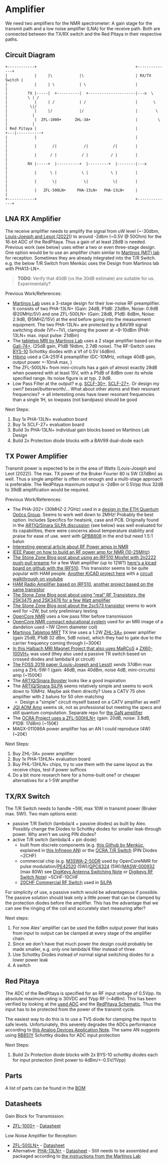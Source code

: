# Amplifier

We need two amplifiers for the NMR spectrometer: A gain stage for the transmit path and a low noise amplifier (LNA) for the receive path. Both are connected between the TX/RX switch and the Red Pitaya in their respective paths.

## Circuit Diagram
```text
+------------+                                            +--------------+
|            |     |\            |\                       | RX/TX Switch |
|            |     | \           | \                      |              |
|         TX |-----|  +----------|  +---------------------|---x  \       |         \ | /
|            |     | /           | /                      |       \      |          \|/
|            |     |/            |/                       |        \     |           |
|            |  ZFL-1000+      ZHL-3A+                    |         \    |           |
| Red Pitaya |                                            |          +---|-----------+
|            |                                            |              |
|            |       /|            /|           /|        |              |
|            |      / |           / |          / |        |              |
|         RX |-----+  |----------+  |---------+  |--------|---x          |
|            |      \ |           \ |          \ |        |              |
|            |       \|            \|           \|        |              |
|            |   ZFL-500LN+     PHA-13LN+   PHA-13LN+     |              |
+------------+                                            +--------------+
```

## LNA RX Amplifier
The receive amplifier needs to amplify the signal from uW level (~-30dbm, [Louis-Joesph and Lesot (2022)](../../literature/related_projects/foss_nmr_spectrometer_15MHz.pdf)) to around -2dbm (~0.5V @ 50Ohm) for the 16-bit ADC of the RedPitaya. Thus a gain of at least 28dB is needed. Previous work (see below) uses either a two or even three-stage design. One option would be to use an amplifier chain similar to [Martinos (MIT) lab](https://rflab.martinos.org/index.php?title=Main_Page) for reception. Sometimes they are already integrated into the T/R Switch. e.g. the below T/R Switch from Menküc uses the Design from Martinos lab with PHA13-LN+.
> **TODO**: Verify that 40dB (vs the 30dB estimate) are suitable for us. Experimentally?

Previous Work/References:
- [Martinos Lab](https://rflab.martinos.org/index.php?title=Low-noise_RF_Preamplifier) uses a 3-stage design for their low-noise RF preamplifier. It consists of two PHA-13LN+ (Gain: 24dB, P1dB: 23dBm, Noise: 0.9dB @20MHz/5V) and one ZFL-500LN+ (Gain: 28dB, P1dB: 8dBm, Noise: 2.9dB, @5MHZ/15V) at the end before going into the measurement equipment. The two PHA-13LN+ are protected by a BAV99 signal switching diode (Vf=~1V), clamping the power at ~9-10dBm (PHA-13LN+ max. input pulse: 21dBm)
- The [tabletop MRI by Martinos Lab](https://tabletop.martinos.org/index.php?title=Hardware:RF) uses a 2 stage amplifier based on the [Gali-74+](https://www.minicircuits.com/pdfs/GALI-74+.pdf). (25dB gain, P1dB 19dbm, 2.7dB noise). The RF-Switch uses [BYS-10](https://www.vishay.com/docs/86013/bys10.pdf) Schottky diodes with a Vf of 0.5V (4dBm).
- [Hibino](https://www.sciencedirect.com/science/article/pii/S1090780718301745#b0110) used a CA-251F4 preamplifier (DC-10MHz, voltage 40dB gain, output power +-10mA max, )
- The ZFL-500LN+ from mini-circuits has a gain of almost exactly 28dB when powered with at least 15V, with a P1dB of 8dBm over its whole specified range. Its noise figure is at typ. 2.9dB.
- Low Pass Filter at the output? e.g. [SCLF-30+](https://www.mouser.ch/datasheet/2/1030/SCLF_30_2b-1701154.pdf), [SCLF-27+](https://www.mouser.ch/datasheet/2/1030/SCLF_27_2b-1701261.pdf). Or design my own? bessel/butterworth/... What about other atoms and their resonant frequencies? -> all interesting ones have lower resonant frequencies than a single 1H, so lowpass (not bandpass) should be good

Next Steps:
1. Buy 1x PHA-13LN+ evaluation board
3. Buy 1x SCLF-27+ evaluation board
4. Build 3x PHA-13LN+ individual gain blocks based on Martinos Lab Design
5. Build 2x Protection diode blocks with a BAV99 dual-diode each

## TX Power Amplifier
Transmit power is expected to be in the area of Watts (Louis-Joseph and Leot (2022)). The max. TX power of the Bruker Fourier 80 is 5W (37dBm) as well. Thus a single amplifier is often not enough and a multi-stage approach is preferable. The RedPitaya maximum output is -2dBm or 0.5Vpp thus 32dB to 39dB amplification would be required.

Previous Work/References:
- The PHA-202+ (30MHZ-2.7GHz) used in a [design in the ETH Quantum Optics Group](https://www.changpuak.ch/electronics/PHA-202+Amplifier.php). Seems to work well down to 2MHz! Probably the best option. Includes Specifics for heatsink, case and PCB. Originally found in the [ARTIQ/Sinara SiLPA discussion](https://github.com/sinara-hw/SiLPA_HL/issues/1) (see below) was well evaluated for its capabilities, there were concerns about temperature stability and praise for ease of use. went with [QPB8808](https://www.qorvo.com/products/p/QPB8808) in the end but need 1.5:1 balun
- [Interesting general article about RF Power amps in NMR](http://www.cpcamps.com/introduction-to-nmr-mri-amplifiers.html)
- [IEEE Paper on how to build an RF power amp for NMR (10-25MHz)](https://ieeexplore.ieee.org/document/5163353)
- [The Stone Zone Blog post about using an IRF510 Mosfet with 2n2222 push-pull preamp](http://thestone.zone/radio/2020/12/13/multi-watt-amplifier.html) for a few Watt amplifier (up to 12W?) [here's a kicad board on github with the IRF510](https://github.com/paulh002/IRF510-rf-amplifier). This transistor seems to be quite popular with HAM people. [Another KiCAD project here](https://github.com/thaaraak/IRF510-Amplifier-v2) with a [circuit walkthrough on youtube](https://www.youtube.com/watch?v=D4UhOmum_oU)
- [HAM Radio Amplifier based on IRF510](https://github.com/kholia/HF-PA-v6), [another project based on the same transistor](https://github.com/paulh002/IRF510-rf-amplifier)
- [The Stone Zone Blog post about using "real" RF Transistors, the 2SK3475 and 2SK3476 for a few Watt amplifier](http://thestone.zone/radio/2021/06/05/power-amplifier.html)
- [The Stone Zone Blog post about the 2sc573 transistor](http://thestone.zone/radio/2022/12/20/2sc573-testing.html) seems to work well for ~2W, but only preliminary testing
- [OpenCore NMR](https://reader.elsevier.com/reader/sd/pii/S1090780708000670?token=C091614A806EFA2BEE0FBD33618073B2E48461C188AAA27B69640A102C862D004694C98189A10EBBDE6AD556E4D1E2EC&originRegion=eu-west-1&originCreation=20230510092722) uses a low pass filter before transmission
- [OpenCore NMR compact educational system](https://www.sciencedirect.com/science/article/pii/B9780080970721000078?via%3Dihub) used for an MRI image of a dandelion used ~1W (2mm diameter coil)
- [Martinos Tabletop MRT](https://tabletop.martinos.org/index.php?title=Hardware:RF) TX line uses a 1.2W [ZHL-3A+](https://www.minicircuits.com/pdfs/ZHL-3A.pdf) power amplifier (gain 25dB, P1dB 32 dBm, 5dB noise), which they had to gate due to the carrier frequency coming through (~300€)
- [In this Halbach MRI Magnet Project that also uses MaRCoS](https://pure.tudelft.nl/ws/portalfiles/portal/150811992/NMR_in_Biomedicine_2023_Obungoloch_On_site_construction_of_a_point_of_care_low_field_MRI_system_in_Africa.pdf) a [ZX60-100VH+](https://www.minicircuits.com/WebStore/dashboard.html?model=ZX60-100VH%2B) was used (they also used a passive TR switch based on crossed diodes and lambda/4 pi circuit)
- [The FOSS 2019 paper (Louis-Joseph and Lesot)](../../literature/related_projects/foss_nmr_spectrometer_15MHz.pdf) sends 37dBm max using a ZHL-5W-1 (gain: 46dB, max 40dBm, noise 4dB, mini-circuits) amp (~1500€)
- The [ARTIQ/Sinara Booster](https://github.com/sinara-hw/Booster/wiki) looks like a good inspiration
- The [ARTIQ/Sinara SiLPA](https://github.com/sinara-hw/SiLPA_HL/issues/1) seems relatively simple and seems to work down to 10MHz. Maybe ask them directly? Uses a CATV 75 ohm amplifier with 2 baluns for 50 ohm matching
  - Design a "simple" circuit myself based on a CATV amplifier as well?
- [JQI AOM Amp](https://github.com/JQIamo/aom-driver) seems ok, not as professional but meeting the specs and still quantum computation. Separate repo for [the GaN amplifier](https://github.com/JQIamo/GaN-Amplifier)
- The [OCRA Project uses a ZFL-500HLN+](https://www.minicircuits.com/pdfs/ZFL-500HLN.pdf) (gain: 20dB, noise: 3.8dB, P1DB: 17dBm) (~150€)
- MAGX-011086A power amplifier has an AN I could reproduce (4W) (~20€)

Next Steps:
1. Buy ZHL-3A+ power amplifier
2. Buy 1x PHA-13HLN+ evaluation board
3. Buy PHL-13HLN+ chips, try to use them with the same layout as the receive chips, test if power suffices
4. Do a bit more research here for a home-built one? or cheaper alternatives for a 1-5W amplifier

## TX/RX Switch
The T/R Switch needs to handle  ~5W, max 10W in transmit power (Bruker max. 5W!). Two main options exist:
- passive T/R Switch (lambda/4 + passive diodes) as built by Alex. Possibly change the Diodes to Schottky diodes for smaller leak-through power. Why aren't we using PIN diodes?
- active T/R switch (lambda/4 + pin diode)
  - built from discrete components (e.g. [this Github by Menküc](https://github.com/menkueclab/TR-Switch), explained in  [this Infineon AN](https://www.infineon.com/dgdl/Infineon-AN_1809_PL32_1810_172154_PIN%20diodes%20in%20RF%20sw%20applications-AN-v01_00-EN.pdf?fileId=5546d46265f064ff016643e2bc241042)) or the [OCRA T/R Switch](https://zeugmatographix.org/ocra/2021/09/30/transmit-receive-switch-for-the-ocra-tabletop-mri-system/) (PIN Diodes ~2CHF)
  - commercial chip (e.g. [M3SWA-2-50DR](https://www.minicircuits.com/pdfs/M3SWA-2-50DR.pdf) used by OpenCoreNMR for pulse modulation/[PE42520](https://www.psemi.com/pdf/datasheets/pe42520ds.pdf) (5W)/[QPC6324](https://www.mouser.ch/datasheet/2/412/QPC6324_Data_Sheet-1265756.pdf) (5W)/[MASW-000932](https://www.mouser.ch/datasheet/2/249/MASW_000932-838129.pdf) (max 80W) see [DigiKeys Antenna Switching Note](https://www.digikey.ch/en/articles/how-to-quickly-safely-switch-antenna-transducer-transmit-receive-modes) or [Digikeys RF Switch Note](https://www.digikey.de/de/articles/choosing-an-rf-switch)) ~5CHF-10CHF
  - [20CHF Commercial RF Switch](https://www.mikroe.com/rf-switch-click) used in [SiLPA](https://github.com/sinara-hw/SiLPA_HL/issues/1)
  
For simplicity of use, a passive switch would be advantageous if possible. The passive solution should leak only a little power that can be clamped by the protection diodes before the amplifier. This has the advantage that we can see the ringing of the coil and accurately start measuring after?

Next steps:
1. For now Alex' amplifier can be used the 6dBm output power that leaks from input to output can be clamped at every stage of the amplifier chain.
2. Since we don't have that much power the design could probably be made smaller, e.g. only one lambda/4 filter instead of three
3. Use Schottky Diodes instead of normal signal switching diodes for a lower power leak
4. A switch 


## Red Pitaya
The ADC of the RedPitaya is specified for an RF input voltage of 0.5Vpp. Its absolute maximum rating is 30VDC and 1Vpp RF (~4dBm). This has been verified by looking at the [used ADC](https://www.analog.com/media/en/technical-documentation/data-sheets/218543f.pdf) and the [RedPitaya Schematic](../../literature/instruments/Customer_Schematics_STEM122-16SDR_V1r1(Series1).PDF). Thus the input has to be protected from the power of the transmit cycle.

The easiest way to do this is to use a TVS diode for clamping the input to safe levels. Unfortunately, this severely degrades the ADCs performance according to [this Analog Devices Application Note](../../literature/instruments/rf-samp-adc-input-protection.pdf). The same AN suggests using [RB851Y](https://www.mouser.com/datasheet/2/348/rb851y-209815.pdf) Schottky diodes for ADC input protection

Next Steps:
1. Build 2x Protection diode blocks with 2x BYS-10 schottky diodes each for input protection (limit power to 4dBm/+-0.5V/1Vpp)

## Parts
A list of parts can be found in the [BOM](./bom.csv)

## Datasheets

Gain Block for Transmission:
- [ZFL-1000+](https://www.minicircuits.com/WebStore/dashboard.html?model=ZFL-1000%2B) - [Datasheet](./ZFL-1000.pdf)

Low Noise Amplifier for Reception:
- [ZFL-500LN+](https://www.minicircuits.com/WebStore/dashboard.html?model=ZFL-500LN%2B) - [Datasheet](./ZFL-500LN%2B.pdf)
- Alternative: [PHA-13LN+](https://www.minicircuits.com/WebStore/dashboard.html?model=PHA-13LN%2B) - [Datasheet](./PHA-13LN%2B.pdf) - Still needs to be assembled and packaged according to [the instructions from the Martinos Lab](https://rflab.martinos.org/index.php?title=Low-noise_RF_Preamplifier)